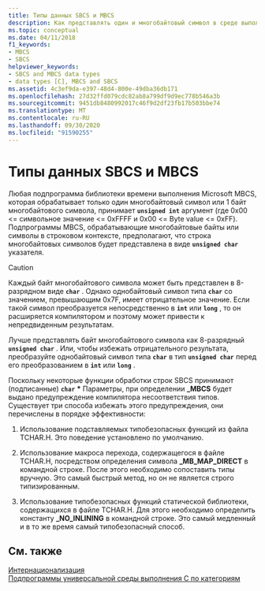 ```yaml
---
title: Типы данных SBCS и MBCS
description: Как представлять один и многобайтовый символ в среде выполнения Microsoft C.
ms.topic: conceptual
ms.date: 04/11/2018
f1_keywords:
- MBCS
- SBCS
helpviewer_keywords:
- SBCS and MBCS data types
- data types [C], MBCS and SBCS
ms.assetid: 4c3ef9da-e397-48d4-800e-49dba36db171
ms.openlocfilehash: 27d32ffd079cdc82ab8a799df9d9ec778b546a3b
ms.sourcegitcommit: 9451db8480992017c46f9d2df23fb17b503bbe74
ms.translationtype: MT
ms.contentlocale: ru-RU
ms.lasthandoff: 09/30/2020
ms.locfileid: "91590255"
---
```

# <a name="sbcs-and-mbcs-data-types"></a>Типы данных SBCS и MBCS

Любая подпрограмма библиотеки времени выполнения Microsoft MBCS, которая обрабатывает только один многобайтовый символ или 1 байт многобайтового символа, принимает **`unsigned int`** аргумент (где 0x00 <= символьное значение <= 0xFFFF и 0x00 <= Byte value <= 0xFF). Подпрограммы MBCS, обрабатывающие многобайтовые байты или символы в строковом контексте, предполагают, что строка многобайтовых символов будет представлена в виде **`unsigned char`** указателя.

> [!CAUTION]
> Каждый байт многобайтового символа может быть представлен в 8-разрядном виде **`char`** . Однако однобайтовый символ типа **`char`** со значением, превышающим 0x7F, имеет отрицательное значение. Если такой символ преобразуется непосредственно в **`int`** или **`long`** , то он расширяется компилятором и поэтому может привести к непредвиденным результатам.

Лучше представлять байт многобайтового символа как 8-разрядный **`unsigned char`** . Или, чтобы избежать отрицательного результата, преобразуйте однобайтовый символ типа **`char`** в тип **`unsigned char`** перед его преобразованием в **`int`** или **`long`** .

Поскольку некоторые функции обработки строк SBCS принимают (подписанные) **`char`** <strong>\*</strong> Параметры, при определении **_MBCS** будет выдано предупреждение компилятора несоответствия типов. Существует три способа избежать этого предупреждения, они перечислены в порядке эффективности:

1. Использование подставляемых типобезопасных функций из файла TCHAR.H. Это поведение установлено по умолчанию.

1. Использование макроса перехода, содержащегося в файле TCHAR.H, посредством определения символа **_MB_MAP_DIRECT** в командной строке. После этого необходимо сопоставить типы вручную. Это самый быстрый метод, но он не является строго типизированным.

1. Использование типобезопасных функций статической библиотеки, содержащихся в файле TCHAR.H. Для этого необходимо определить константу **_NO_INLINING** в командной строке. Это самый медленный и в то же время самый типобезопасный способ.

## <a name="see-also"></a>См. также

[Интернационализация](../c-runtime-library/internationalization.md)<br/>
[Подпрограммы универсальной среды выполнения C по категориям](../c-runtime-library/run-time-routines-by-category.md)<br/>
